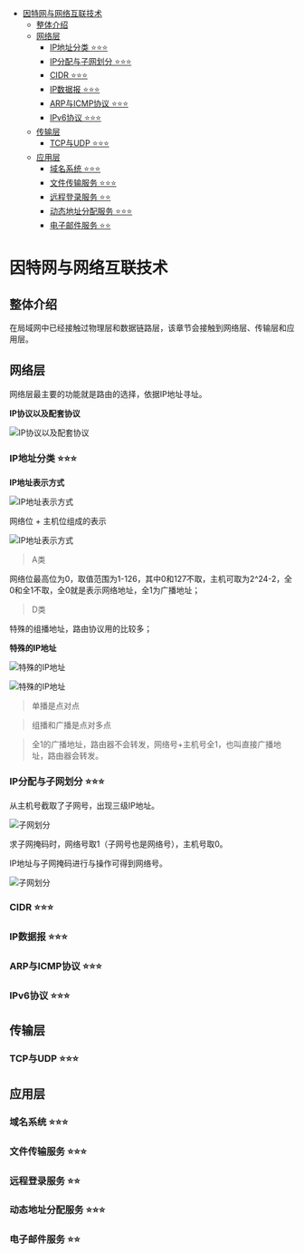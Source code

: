 
- [因特网与网络互联技术](#因特网与网络互联技术)
  - [整体介绍](#整体介绍)
  - [网络层](#网络层)
    - [IP地址分类 ⭐⭐⭐](#ip地址分类-)
    - [IP分配与子网划分 ⭐⭐⭐](#ip分配与子网划分-)
    - [CIDR ⭐⭐⭐](#cidr-)
    - [IP数据报 ⭐⭐⭐](#ip数据报-)
    - [ARP与ICMP协议 ⭐⭐⭐](#arp与icmp协议-)
    - [IPv6协议 ⭐⭐⭐](#ipv6协议-)
  - [传输层](#传输层)
    - [TCP与UDP ⭐⭐⭐](#tcp与udp-)
  - [应用层](#应用层)
    - [域名系统 ⭐⭐⭐](#域名系统-)
    - [文件传输服务 ⭐⭐⭐](#文件传输服务-)
    - [远程登录服务 ⭐⭐](#远程登录服务-)
    - [动态地址分配服务 ⭐⭐⭐](#动态地址分配服务-)
    - [电子邮件服务 ⭐⭐](#电子邮件服务-)

# 因特网与网络互联技术

## 整体介绍

在局域网中已经接触过物理层和数据链路层，该章节会接触到网络层、传输层和应用层。

## 网络层

网络层最主要的功能就是路由的选择，依据IP地址寻址。

**IP协议以及配套协议**

![IP协议以及配套协议](img/inter-ip.png)

### IP地址分类 ⭐⭐⭐

**IP地址表示方式**

![IP地址表示方式](img/inter-ip-1.png)


网络位 + 主机位组成的表示

![IP地址表示方式](img/inter-ip-2.png)

> A类

网络位最高位为0，取值范围为1-126，其中0和127不取，主机可取为2^24-2，全0和全1不取，全0就是表示网络地址，全1为广播地址；

> D类

特殊的组播地址，路由协议用的比较多；

**特殊的IP地址**

![特殊的IP地址](img/inter-ip-3.png)

![特殊的IP地址](img/inter-ip-4.png)

> 单播是点对点

> 组播和广播是点对多点

> 全1的广播地址，路由器不会转发，网络号+主机号全1，也叫直接广播地址，路由器会转发。

### IP分配与子网划分 ⭐⭐⭐

从主机号截取了子网号，出现三级IP地址。

![子网划分](img/inter-subnet.png)

求子网掩码时，网络号取1（子网号也是网络号），主机号取0。

IP地址与子网掩码进行与操作可得到网络号。

![子网划分](img/inter-subnet-1.png)

### CIDR ⭐⭐⭐

### IP数据报 ⭐⭐⭐

### ARP与ICMP协议 ⭐⭐⭐

### IPv6协议 ⭐⭐⭐

## 传输层

### TCP与UDP ⭐⭐⭐

## 应用层

### 域名系统 ⭐⭐⭐

### 文件传输服务 ⭐⭐⭐

### 远程登录服务 ⭐⭐

### 动态地址分配服务 ⭐⭐⭐

### 电子邮件服务 ⭐⭐